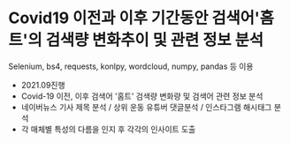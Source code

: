 # Covid19 이전과 이후 기간동안 검색어'홈트'의 검색량 변화추이 및 관련 정보 분석
Selenium, bs4, requests, konlpy, wordcloud, numpy, pandas 등 이용
- 2021.09진행
- Covid-19 이전, 이후 검색어 '홈트' 검색량 변화량 및 검색어 관련 정보 분석
- 네이버뉴스 기사 제목 분석 / 상위 운동 유튜버 댓글분석  / 인스타그램 해시태그 분석
- 각 매체별 특성의 다름을 인지 후 각각의 인사이트 도출

